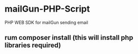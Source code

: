 # mailGun-PHP-Script
PHP WEB SDK for mailGun sending email


## rum composer install (this will install php libraries required)

